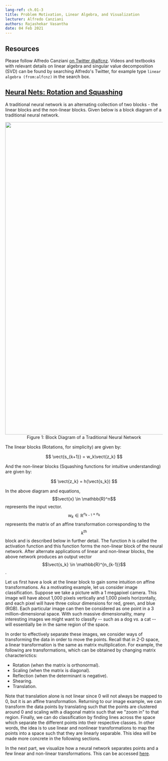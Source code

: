 ```yaml
---
lang-ref: ch.01-3
title: Problem Motivation, Linear Algebra, and Visualization
lecturer: Alfredo Canziani
authors: Rajashekar Vasantha
date: 04 Feb 2021
---
```



## Resources

Please follow Alfredo Canziani [on Twitter @alfcnz](https://twitter.com/alfcnz). Videos and textbooks with relevant details on linear algebra and singular value decomposition (SVD) can be found by searching Alfredo's Twitter, for example type `linear algebra (from:alfcnz)` in the search box.


## [Neural Nets: Rotation and Squashing](https://youtu.be/0TdAmZUMj2k)
A traditional neural network is an alternating collection of two blocks - the linear blocks and the non-linear blocks. Given below is a block diagram of a traditional neural network. 

<center>
<img src="{{site.baseurl}}/images/week02/02-3/figure1.png" width="1000px"/>
Figure 1: Block Diagram of a Traditional Neural Network
</center>

The linear blocks (Rotations, for simplicity) are given by:

$$ 
\vect{s_{k+1}} = w_k\vect{z_k} 
$$

And the non-linear blocks (Squashing functions for intuitive understanding) are given by:

$$ \vect{z_k} = h(\vect{s_k}) $$

In the above diagram and equations, $$\vect{x} \in \mathbb{R}^n$$ represents the input vector. $$w_k \in \mathbb{R}^{n_{k-1} \times n_k}$$ represents the matrix of an affine transformation corresponding to the $$k^{\text{th}}$$ block and is described below in further detail. The function $h$ is called the activation function and this function forms the non-linear block of the neural network. After alternate applications of linear and non-linear blocks, the above network produces an output vector $$\vect{s_k} \in \mathbb{R}^{n_{k-1}}$$.

Let us first have a look at the linear block to gain some intuition on affine transformations. As a motivating example, let us consider image classification. Suppose we take a picture with a 1 megapixel camera. This image will have about 1,000 pixels vertically and 1,000 pixels horizontally, and each pixel will have three colour dimensions for red, green, and blue (RGB). Each particular image can then be considered as one point in a 3 million-dimensional space. With such massive dimensionality, many interesting images we might want to classify -- such as a dog *vs.* a cat -- will essentially be in the same region of the space.

In order to effectively separate these images, we consider ways of transforming the data in order to move the points. Recall that in 2-D space, a linear transformation is the same as matrix multiplication. For example, the following are transformations, which can be obtained by changing matrix characterictics:

-   Rotation (when the matrix is orthonormal).
-   Scaling (when the matrix is diagonal).
-   Reflection (when the determinant is negative).
-   Shearing.
-   Translation.

Note that translation alone is not linear since 0 will not always be mapped to 0, but it is an affine transformation. Returning to our image example, we can transform the data points by translating such that the points are clustered around 0 and scaling with a diagonal matrix such that we "zoom in" to that region. Finally, we can do classification by finding lines across the space which separate the different points into their respective classes. In other words, the idea is to use linear and nonlinear transformations to map the points into a space such that they are linearly separable. This idea will be made more concrete in the following sections.

In the next part, we visualize how a neural network separates points and a few linear and non-linear transformations. This can be accessed [here](https://atcold.github.io/pytorch-Deep-Learning/en/week01/01-3/). 

